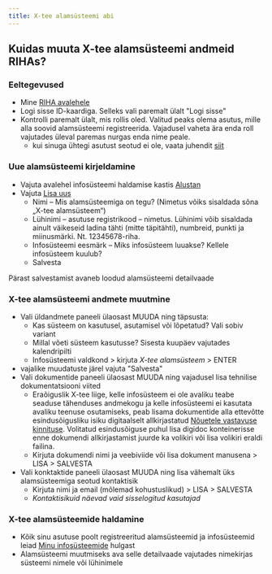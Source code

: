 ```yaml
---
title: X-tee alamsüsteemi abi
---
```


## Kuidas muuta X-tee alamsüsteemi andmeid RIHAs?

### Eeltegevused

- Mine [RIHA avalehele](https://www.riha.ee/)
- Logi sisse ID-kaardiga. Selleks vali paremalt ülalt "Logi sisse"
- Kontrolli paremalt ülalt, mis rollis oled. Valitud peaks olema asutus, mille alla soovid alamsüsteemi registreerida. Vajadusel vaheta ära enda roll vajutades üleval paremas nurgas enda nime peale.
  - kui sinuga ühtegi asutust seotud ei ole, vaata juhendit [siit](https./www.abi.riha.ee/oiguste-haldamine-RIHAs) 

### Uue alamsüsteemi kirjeldamine

- Vajuta avalehel infosüsteemi haldamise kastis [Alustan](https://www.riha.ee/Kirjelda)
- Vajuta [Lisa uus](https://www.riha.ee/Kirjelda/Uus)
  - Nimi – Mis alamsüsteemiga on tegu? (Nimetus võiks sisaldada sõna „X-tee alamsüsteem“)
  - Lühinimi – asutuse  registrikood – nimetus. Lühinimi võib sisaldada ainult väikeseid ladina tähti (mitte täpitähti), numbreid, punkti ja miinusmärki. Nt. 12345678-riha.
  - Infosüsteemi eesmärk – Miks infosüsteem luuakse? Kellele infosüsteem kuulub?
  - Salvesta

Pärast salvestamist avaneb loodud alamsüsteemi detailvaade

### X-tee alamsüsteemi andmete muutmine

- Vali üldandmete paneeli ülaosast MUUDA ning täpsusta:
  - Kas süsteem on kasutusel, asutamisel või lõpetatud? Vali sobiv variant
  - Millal võeti süsteem kasutusse? Sisesta kuupäev vajutades kalendripilti
  - Infosüsteemi valdkond > kirjuta _X-tee alamsüsteem_ > ENTER
- vajalike muudatuste järel vajuta "Salvesta"
- Vali dokumentide paneeli ülaosast MUUDA ning vajadusel lisa tehnilise dokumentatsiooni viited
  - Eraõiguslik X-tee liige, kelle infosüsteem ei ole avaliku teabe seaduse tähenduses andmekogu ja kelle infosüsteemi ei kasutata avaliku teenuse osutamiseks, peab lisama dokumentide alla ettevõtte esindusõigusliku isiku digitaalselt allkirjastatud [Nõuetele vastavuse kinnituse](https://www.ria.ee/public/x_tee/xtee_nouetele_vastavus_kinnitus.pdf). Volitatud esindusõiguse puhul lisa digidoc konteinerisse enne dokumendi allkirjastamist juurde ka volikiri või lisa volikiri eraldi failina.
  - Kirjuta dokumendi nimi ja veebiviide või lisa dokument manusena > LISA > SALVESTA
- Vali konktaktide paneeli ülaosast MUUDA ning lisa vähemalt üks alamsüsteemiga seotud kontaktisik
  - Kirjuta nimi ja email (mõlemad kohustuslikud) > LISA > SALVESTA
  - _Kontaktisikuid näevad vaid sisselogitud kasutajad_

### X-tee alamsüsteemide haldamine

- Kõik sinu asutuse poolt registreeritud alamsüsteemid ja infosüsteemid leiad [Minu infosüsteemide](https://www.riha.ee/Kirjelda) hulgast
- Alamsüsteemi muutmiseks ava selle detailvaade vajutades nimekirjas süsteemi nimele või lühinimele 
